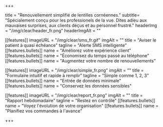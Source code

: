 +++

title = "Renouvellement simplifié de lentilles cornéennes."
subtitle= "Spécialement conçu pour les professionels de la vue. Dites adieu aux mauvaises surprises, aux clients déçus et au personnel frustré."
headerImg = "/img/clear/header_fr.png"
headerImgAlt = ""

[[features]]
  imageURL = "/img/clear/sms_fr.gif"
  imgAlt = ""
  title = "Aviser le patient à quasi échéance"
  tagline = "Alerte SMS intelligente"
  [[features.bullets]]
    name = "Améliorez votre expérience client"
  [[features.bullets]]
    name = "Économisez du temps passé au téléphone"
  [[features.bullets]]
    name = "Augmentez votre nombre de renouvellements"

[[features]]
  imageURL = "/img/clear/simple_fr.png"
  imgAlt = ""
  title = "Formulaire intuitif et rapide à remplir"
  tagline = "Simple comme 1, 2, 3"
  [[features.bullets]]
    name = "Entrée de données minimale"
  [[features.bullets]]
    name = "Conservez les données sensibles"

[[features]]
  imageURL = "/img/clear/report_fr.png"
  imgAlt = ""
  title = "Rapport hebdomadaire"
  tagline = "Restez en contrôle"
  [[features.bullets]]
    name = "Voyez l'évolution de votre organisation"
  [[features.bullets]]
    name = "Planifiez vos commandes à l'avance"    

+++
